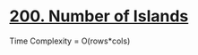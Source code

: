 # [200. Number of Islands](https://leetcode.com/problems/number-of-islands/submissions/)

Time Complexity = O(rows*cols)